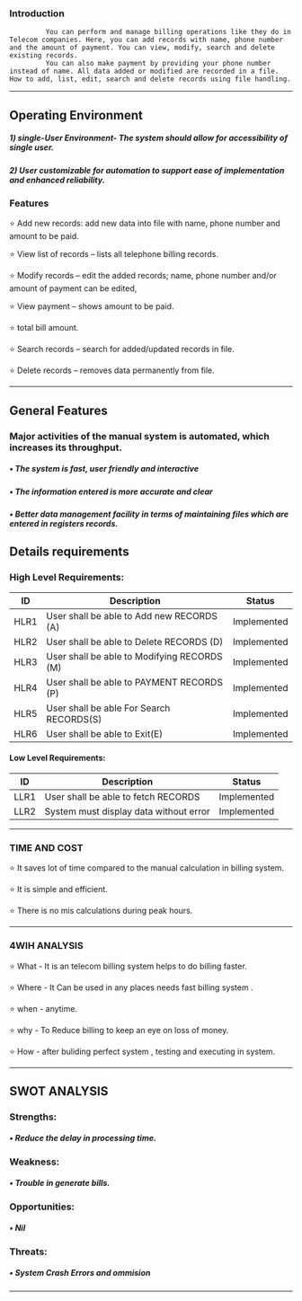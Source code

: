 ### Introduction

             You can perform and manage billing operations like they do in Telecom companies. Here, you can add records with name, phone number and the amount of payment. You can view, modify, search and delete existing records.
             You can also make payment by providing your phone number instead of name. All data added or modified are recorded in a file. How to add, list, edit, search and delete records using file handling.
_______________________________________________________________________________________________________________________________________________________________________________ 


## Operating Environment
##### 1) single-User Environment- The system should allow for accessibility of single user.
##### 2) User customizable for automation to support ease of implementation and enhanced reliability.

### Features

  ⭐ Add new records: add new data into file with name, phone number and amount to be paid.
  
  ⭐ View list of records – lists all telephone billing records.
  
  ⭐ Modify records – edit the added records; name, phone number and/or amount of payment can be edited,
  
  ⭐ View payment – shows amount to be paid.
  
  ⭐ total bill amount.
  
  ⭐ Search records – search for added/updated records in file.
  
  ⭐ Delete records – removes data permanently from file.
 
______________________________________________________________________________________________________________________________________________________________________________   
  
  ## General Features

### Major activities of the manual system is automated, which increases its throughput.
##### • The system is fast, user friendly and interactive
##### • The information entered is more accurate and clear
##### • Better data management facility in terms of maintaining files which are entered in registers records.


## Details requirements
### High Level Requirements:
| ID | Description | Status |
|------| ------| ------|
| HLR1 | User shall be able to Add new RECORDS (A) | Implemented
|HLR2  | User shall be able to Delete RECORDS (D) | Implemented
|HLR3  | User shall be able to Modifying RECORDS (M) |	Implemented
|HLR4  | User shall be able to  PAYMENT RECORDS (P) |	Implemented
|HLR5  | User shall be able For Search RECORDS(S) |	Implemented
|HLR6  | User shall be able to Exit(E) |	Implemented

#### Low Level Requirements:

| ID | Description | Status |
|-------|------|------|
| LLR1 | User shall be able to fetch RECORDS | Implemented 
| LLR2 |System must display data without error | Implemented
  
  
________________________________________________________________________________________________________________________________________________________________________________   

  
### TIME AND COST 

  ⭐ It saves lot of time compared to the manual calculation in billing system.
  
  ⭐ It is simple and efficient.
  
  ⭐ There is no mis calculations during peak hours.
  
________________________________________________________________________________________________________________________________________________________________________________   
  
### 4WIH ANALYSIS 

  ⭐ What - It is an telecom billing system helps to do billing faster.
  
  ⭐ Where - It Can be used in any places needs fast billing system .
  
  ⭐ when - anytime.
  
  ⭐ why - To Reduce billing to keep an eye on loss of money.
  
  ⭐ How - after buliding perfect system , testing and executing in system.
  
________________________________________________________________________________________________________________________________________________________________________________ 
  
## SWOT ANALYSIS
### Strengths:
##### • Reduce the delay in processing time.
    
### Weakness:
##### • Trouble in generate bills.
    
### Opportunities:
#####     • Nil
    
### Threats:
#####  • System Crash Errors and ommision
________________________________________________________________________________________________________________________________________________________________________________ 






 

 
  
